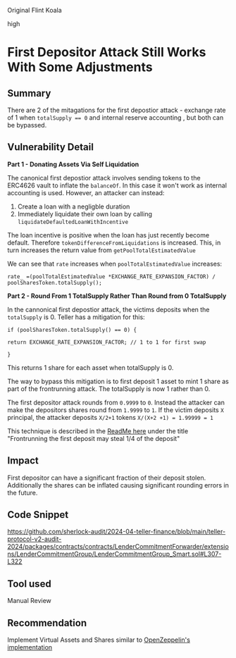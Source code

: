 Original Flint Koala

high

# First Depositor Attack Still Works With Some Adjustments

## Summary

There are 2 of the mitagations for the first depostior attack - exchange rate of 1 when `totalSupply == 0` and internal reserve accounting , but both can be bypassed.

## Vulnerability Detail

**Part 1 - Donating Assets Via Self Liquidation**

The canonical first depostior attack involves sending tokens to the ERC4626 vault to inflate the `balanceOf`. In this case it won't work as internal accounting is used. However, an attacker can instead:

1. Create a loan with a negligble duration
2. Immediately liquidate their own loan by calling `liquidateDefaultedLoanWithIncentive`

The loan incentive is positive when the loan has just recently become default. Therefore `tokenDifferenceFromLiquidations` is increased. This, in turn increases the return value from `getPoolTotalEstimatedValue`

We can see that `rate` increases when `poolTotalEstimatedValue` increases:

`rate_ =(poolTotalEstimatedValue *EXCHANGE_RATE_EXPANSION_FACTOR) / poolSharesToken.totalSupply();` 


**Part 2 - Round From 1 TotalSupply Rather Than Round from 0 TotalSupply**

In the cannonical first depostior attack, the victims deposits when the `totalSupply` is 0. Teller has a mitigation for this:

```solidity
if (poolSharesToken.totalSupply() == 0) {

return EXCHANGE_RATE_EXPANSION_FACTOR; // 1 to 1 for first swap

}
```

This returns 1 share for each asset when totalSupply is 0.

The way to bypass this mitigation is to first deposit 1 asset to mint 1 share as part of the frontrunning attack. The totalSupply is now 1 rather than 0.

The first depositor attack rounds from `0.9999` to `0`. Instead the attacker can make the depositors shares round from `1.9999` to `1`. If the victim deposits `X` principal, the attacker deposits `X/2+1` tokens `X/(X+2 +1) = 1.99999 = 1`

This technique is described in the [ReadMe here](https://github.com/ZeframLou/bunni) under the title "Frontrunning the first deposit may steal 1/4 of the deposit"

## Impact

First depositor can have a significant fraction of their deposit stolen. Additionally the shares can be inflated causing significant rounding errors in the future.

## Code Snippet

https://github.com/sherlock-audit/2024-04-teller-finance/blob/main/teller-protocol-v2-audit-2024/packages/contracts/contracts/LenderCommitmentForwarder/extensions/LenderCommitmentGroup/LenderCommitmentGroup_Smart.sol#L307-L322

## Tool used

Manual Review

## Recommendation

Implement Virtual Assets and Shares similar to [OpenZeppelin's implementation](https://docs.openzeppelin.com/contracts/4.x/erc4626)